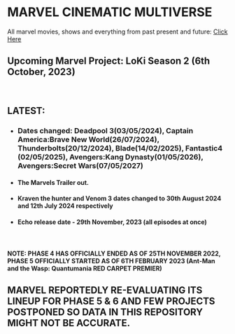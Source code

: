 # MARVEL CINEMATIC MULTIVERSE

All marvel movies, shows and everything from past present and future: [Click Here](https://github.com/gunjan1909/marvel/blob/main/MCU%20RESEARCH.md)

## Upcoming Marvel Project: LoKi Season 2 (6th October, 2023)

<br/>

## LATEST:

- ### Dates changed: Deadpool 3(03/05/2024), Captain America:Brave New World(26/07/2024), Thunderbolts(20/12/2024), Blade(14/02/2025), Fantastic4 (02/05/2025), Avengers:Kang Dynasty(01/05/2026), Avengers:Secret Wars(07/05/2027)
- #### The Marvels Trailer out.
- #### Kraven the hunter and Venom 3 dates changed to 30th August 2024 and 12th July 2024 respectively
- #### Echo release date - 29th November, 2023 (all episodes at once)

<br/>

#### NOTE: PHASE 4 HAS OFFICIALLY ENDED AS OF 25TH NOVEMBER 2022, PHASE 5 OFFICIALLY STARTED AS OF 6TH FEBRUARY 2023 (Ant-Man and the Wasp: Quantumania RED CARPET PREMIER)

## MARVEL REPORTEDLY RE-EVALUATING ITS LINEUP FOR PHASE 5 & 6 AND FEW PROJECTS POSTPONED SO DATA IN THIS REPOSITORY MIGHT NOT BE ACCURATE.

